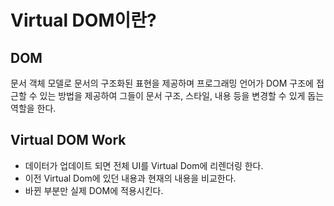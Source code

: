 # Virtual DOM이란?

## DOM

문서 객체 모델로 문서의 구조화된 표현을 제공하며 프로그래밍 언어가 DOM 구조에 접근할 수 있는 방법을 제공하여 그들이 문서 구조, 스타일, 내용 등을 변경할 수 있게 돕는 역할을 한다.

## Virtual DOM Work

- 데이터가 업데이트 되면 전체 UI를 Virtual Dom에 리렌더링 한다.
- 이전 Virtual Dom에 있던 내용과 현재의 내용을 비교한다.
- 바뀐 부분만 실제 DOM에 적용시킨다.
